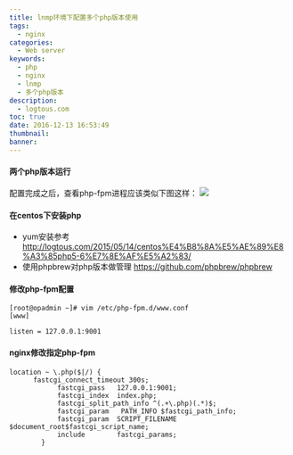 ```yaml
---
title: lnmp环境下配置多个php版本使用
tags:
  - nginx
categories:
  - Web server
keywords:
  - php
  - nginx
  - lnmp
  - 多个php版本
description:
  - logtous.com
toc: true
date: 2016-12-13 16:53:49
thumbnail:
banner:
---
```


#### 两个php版本运行
配置完成之后，查看php-fpm进程应该类似下图这样：
![](http://7xtlfa.com1.z0.glb.clouddn.com/php-fpm.png)

#### 在centos下安装php
* yum安装参考
http://logtous.com/2015/05/14/centos%E4%B8%8A%E5%AE%89%E8%A3%85php5-6%E7%8E%AF%E5%A2%83/
* 使用phpbrew对php版本做管理
https://github.com/phpbrew/phpbrew

<!-- more -->
#### 修改php-fpm配置
```
[root@opadmin ~]# vim /etc/php-fpm.d/www.conf
[www]

listen = 127.0.0.1:9001
```
#### nginx修改指定php-fpm
``` 
location ~ \.php($|/) {
      fastcgi_connect_timeout 300s;
            fastcgi_pass   127.0.0.1:9001;
            fastcgi_index  index.php;
            fastcgi_split_path_info ^(.+\.php)(.*)$;
            fastcgi_param   PATH_INFO $fastcgi_path_info;
            fastcgi_param  SCRIPT_FILENAME  $document_root$fastcgi_script_name;
            include        fastcgi_params;
        }
```